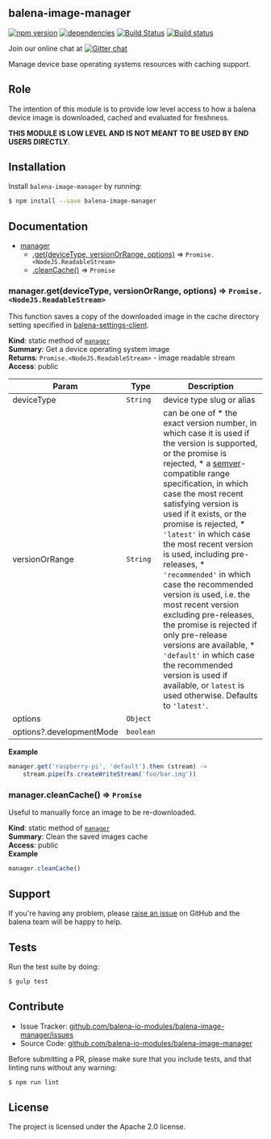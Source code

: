 balena-image-manager
-------------------

[![npm version](https://badge.fury.io/js/balena-image-manager.svg)](http://badge.fury.io/js/balena-image-manager)
[![dependencies](https://david-dm.org/balena-io-modules/balena-image-manager.png)](https://david-dm.org/balena-io-modules/balena-image-manager.png)
[![Build Status](https://travis-ci.org/balena-io-modules/balena-image-manager.svg?branch=master)](https://travis-ci.org/balena-io-modules/balena-image-manager)
[![Build status](https://ci.appveyor.com/api/projects/status/2nxg1uydksvey0g8?svg=true)](https://ci.appveyor.com/project/jviotti/balena-image-manager)

Join our online chat at [![Gitter chat](https://badges.gitter.im/balena-io-modules/chat.png)](https://gitter.im/balena-io-modules/chat)

Manage device base operating systems resources with caching support.

Role
----

The intention of this module is to provide low level access to how a balena device image is downloaded, cached and evaluated for freshness.

**THIS MODULE IS LOW LEVEL AND IS NOT MEANT TO BE USED BY END USERS DIRECTLY**.

Installation
------------

Install `balena-image-manager` by running:

```sh
$ npm install --save balena-image-manager
```

Documentation
-------------


* [manager](#module_manager)
    * [.get(deviceType, versionOrRange, options)](#module_manager.get) ⇒ <code>Promise.&lt;NodeJS.ReadableStream&gt;</code>
    * [.cleanCache()](#module_manager.cleanCache) ⇒ <code>Promise</code>

<a name="module_manager.get"></a>

### manager.get(deviceType, versionOrRange, options) ⇒ <code>Promise.&lt;NodeJS.ReadableStream&gt;</code>
This function saves a copy of the downloaded image in the cache directory setting specified in [balena-settings-client](https://github.com/balena-io-modules/balena-settings-client).

**Kind**: static method of [<code>manager</code>](#module_manager)  
**Summary**: Get a device operating system image  
**Returns**: <code>Promise.&lt;NodeJS.ReadableStream&gt;</code> - image readable stream  
**Access**: public  

| Param | Type | Description |
| --- | --- | --- |
| deviceType | <code>String</code> | device type slug or alias |
| versionOrRange | <code>String</code> | can be one of * the exact version number, in which case it is used if the version is supported, or the promise is rejected, * a [semver](https://www.npmjs.com/package/semver)-compatible range specification, in which case the most recent satisfying version is used if it exists, or the promise is rejected, * `'latest'` in which case the most recent version is used, including pre-releases, * `'recommended'` in which case the recommended version is used, i.e. the most recent version excluding pre-releases, the promise is rejected if only pre-release versions are available, * `'default'` in which case the recommended version is used if available, or `latest` is used otherwise. Defaults to `'latest'`. |
| options | <code>Object</code> |  |
| options?.developmentMode | <code>boolean</code> |  |

**Example**  
```js
manager.get('raspberry-pi', 'default').then (stream) ->
	stream.pipe(fs.createWriteStream('foo/bar.img'))
```
<a name="module_manager.cleanCache"></a>

### manager.cleanCache() ⇒ <code>Promise</code>
Useful to manually force an image to be re-downloaded.

**Kind**: static method of [<code>manager</code>](#module_manager)  
**Summary**: Clean the saved images cache  
**Access**: public  
**Example**  
```js
manager.cleanCache()
```

Support
-------

If you're having any problem, please [raise an issue](https://github.com/balena-io-modules/balena-image-manager/issues/new) on GitHub and the balena team will be happy to help.

Tests
-----

Run the test suite by doing:

```sh
$ gulp test
```

Contribute
----------

- Issue Tracker: [github.com/balena-io-modules/balena-image-manager/issues](https://github.com/balena-io-modules/balena-image-manager/issues)
- Source Code: [github.com/balena-io-modules/balena-image-manager](https://github.com/balena-io-modules/balena-image-manager)

Before submitting a PR, please make sure that you include tests, and that linting runs without any warning:

```sh
$ npm run lint
```

License
-------

The project is licensed under the Apache 2.0 license.
